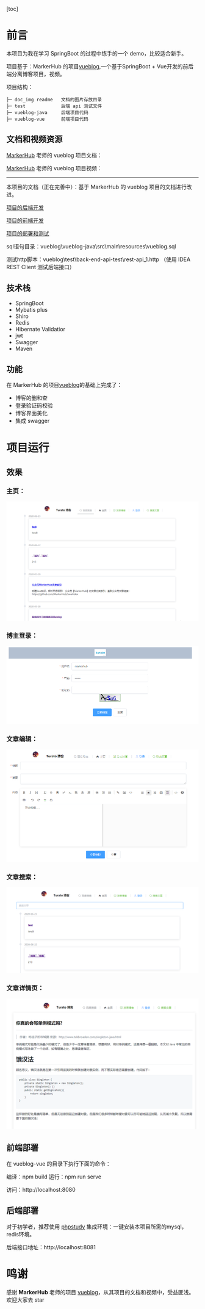 [toc]

# 前言

本项目为我在学习 SpringBoot 的过程中练手的一个 demo，比较适合新手。

项目基于：MarkerHub 的项目[vueblog](https://github.com/MarkerHub/vueblog),一个基于SpringBoot + Vue开发的前后端分离博客项目，视频。

项目结构：

    ├─ doc_img readme 	文档的图片存放目录
    ├─ test 			后端 api 测试文件
    ├─ vueblog-java		后端项目代码
    ├─ vueblog-vue  	前端项目代码
## 文档和视频资源

[MarkerHub](https://github.com/MarkerHub) 老师的 vueblog 项目文档：

[MarkerHub](https://github.com/MarkerHub) 老师的 vueblog 项目视频：

---

本项目的文档（正在完善中）：基于 MarkerHub 的 vueblog 项目的文档进行改进。

[项目的后端开发](https://www.yuque.com/turato/blog/vp39ko)

[项目的前端开发](https://www.yuque.com/turato/blog/dh2x11)

[项目的部署和测试](https://www.yuque.com/turato/blog/xve0t0)

sql语句目录：vueblog\vueblog-java\src\main\resources\vueblog.sql

测试http脚本：vueblog\test\back-end-api-test\rest-api_1.http （使用 IDEA REST Client 测试后端接口）

## 技术栈
- SpringBoot
- Mybatis plus
- Shiro
- Redis
- Hibernate Validatior
- jwt
- Swagger
- Maven

## 功能

在 MarkerHub 的项目[vueblog](https://github.com/MarkerHub/vueblog)的基础上完成了：
- 博客的删和查
- 登录验证码校验
- 博客界面美化
- 集成 swagger

# 项目运行



## 效果
### 主页：
![image-20200625130800524](doc_img/image-20200625130800524.png)

### 博主登录：

![image-20200625131059981](doc_img/image-20200625131059981.png)

### 文章编辑：

![image-20200625130852727](doc_img/image-20200625130852727.png)

### 文章搜索：

![image-20200625130944231](doc_img/image-20200625130944231.png)

### 文章详情页：

![image-20200625131033483](doc_img/image-20200625131033483.png)

## 前端部署

在 vueblog-vue 的目录下执行下面的命令：

编译：npm build
运行：npm run serve

访问：http://localhost:8080

## 后端部署

对于初学者，推荐使用 [phpstudy](https://www.xp.cn/) 集成环境：一键安装本项目所需的mysql，redis环境。

后端接口地址：http://localhost:8081

# 鸣谢

感谢 **MarkerHub** 老师的项目 [vueblog](https://github.com/MarkerHub/vueblog)，从其项目的文档和视频中，受益匪浅。欢迎大家去 star

